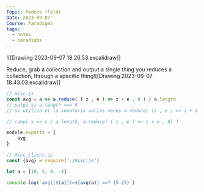 ```yaml
---
Topic: Reduce (Fold)
Date: 2023-09-07
Course: Paradigms
tags:
  - notes
  - paradigms
---
```

![[Drawing 2023-09-07 18.26.53.excalidraw]]


Reduce, grab a collection and output a single thing you reduces a collection, through a specific thing![[Drawing 2023-09-07 18.43.03.excalidraw]]
```javascript
// misc.js
const avg = a => a.reduce( ( z , e ) => z + e , 0 ) / a.length 
// pulga si a.length === 0
// si utilizo el la sumatoria varias veces a.reduce( (z , e ) => z + e , 0 ), se pone por afuera

// comp( s => s / a.length, a.reduce( ( z , e ) => z + e , 0) )

module.exports = {
	avg
}

```
 ```javascript 
 // misc_client.js
const {avg} = require('./misc.js')

let a = [10, 5, 8, -2]

console.log(`avg([${a}])=${avg(a)} ==? {5.25}`)
```

